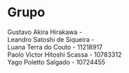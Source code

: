 # Grupo

Gustavo Akira Hirakawa - <br>
Leandro Satoshi de Siqueira - <br>
Luana Terra do Couto - 11218917 <br>
Paolo Victor Hitoshi Scassa - 10783312 <br>
Yago Poletto Salgado - 10724455<br>
